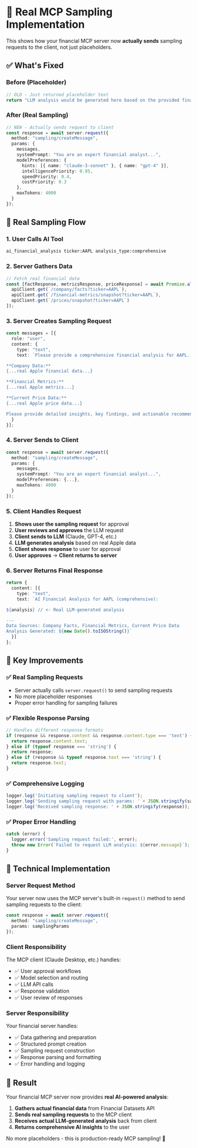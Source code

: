 # 🚀 Real MCP Sampling Implementation

This shows how your financial MCP server now **actually sends** sampling requests to the client, not just placeholders.

## ✅ What's Fixed

### **Before (Placeholder)**
```typescript
// OLD - Just returned placeholder text
return "LLM analysis would be generated here based on the provided financial data.";
```

### **After (Real Sampling)**
```typescript
// NEW - Actually sends request to client
const response = await server.request({
  method: "sampling/createMessage",
  params: {
    messages,
    systemPrompt: "You are an expert financial analyst...",
    modelPreferences: {
      hints: [{ name: "claude-3-sonnet" }, { name: "gpt-4" }],
      intelligencePriority: 0.95,
      speedPriority: 0.4,
      costPriority: 0.3
    },
    maxTokens: 4000
  }
});
```

## 🔄 Real Sampling Flow

### **1. User Calls AI Tool**
```bash
ai_financial_analysis ticker:AAPL analysis_type:comprehensive
```

### **2. Server Gathers Data**
```typescript
// Fetch real financial data
const [factResponse, metricsResponse, priceResponse] = await Promise.all([
  apiClient.get(`/company/facts?ticker=AAPL`),
  apiClient.get(`/financial-metrics/snapshot?ticker=AAPL`),
  apiClient.get(`/prices/snapshot?ticker=AAPL`)
]);
```

### **3. Server Creates Sampling Request**
```typescript
const messages = [{
  role: "user",
  content: {
    type: "text", 
    text: `Please provide a comprehensive financial analysis for AAPL.

**Company Data:**
{...real Apple financial data...}

**Financial Metrics:**
{...real Apple metrics...}

**Current Price Data:**
{...real Apple price data...}

Please provide detailed insights, key findings, and actionable recommendations.`
  }
}];
```

### **4. Server Sends to Client**
```typescript
const response = await server.request({
  method: "sampling/createMessage",
  params: {
    messages,
    systemPrompt: "You are an expert financial analyst...",
    modelPreferences: {...},
    maxTokens: 4000
  }
});
```

### **5. Client Handles Request**
1. **Shows user the sampling request** for approval
2. **User reviews and approves** the LLM request  
3. **Client sends to LLM** (Claude, GPT-4, etc.)
4. **LLM generates analysis** based on real Apple data
5. **Client shows response** to user for approval
6. **User approves** → **Client returns to server**

### **6. Server Returns Final Response**
```typescript
return {
  content: [{
    type: "text",
    text: `AI Financial Analysis for AAPL (comprehensive):

${analysis} // <- Real LLM-generated analysis

---
Data Sources: Company Facts, Financial Metrics, Current Price Data
Analysis Generated: ${new Date().toISOString()}`
  }]
};
```

## 🎯 Key Improvements

### **✅ Real Sampling Requests**
- Server actually calls `server.request()` to send sampling requests
- No more placeholder responses
- Proper error handling for sampling failures

### **✅ Flexible Response Parsing**
```typescript
// Handles different response formats
if (response && response.content && response.content.type === 'text') {
  return response.content.text;
} else if (typeof response === 'string') {
  return response;
} else if (response && typeof response.text === 'string') {
  return response.text;
}
```

### **✅ Comprehensive Logging**
```typescript
logger.log('Initiating sampling request to client');
logger.log('Sending sampling request with params: ' + JSON.stringify(samplingParams));
logger.log('Received sampling response: ' + JSON.stringify(response));
```

### **✅ Proper Error Handling**
```typescript
catch (error) {
  logger.error('Sampling request failed:', error);
  throw new Error(`Failed to request LLM analysis: ${error.message}`);
}
```

## 🔧 Technical Implementation

### **Server Request Method**
Your server now uses the MCP server's built-in `request()` method to send sampling requests to the client:

```typescript
const response = await server.request({
  method: "sampling/createMessage", 
  params: samplingParams
});
```

### **Client Responsibility**
The MCP client (Claude Desktop, etc.) handles:
- ✅ User approval workflows
- ✅ Model selection and routing
- ✅ LLM API calls
- ✅ Response validation
- ✅ User review of responses

### **Server Responsibility**  
Your financial server handles:
- ✅ Data gathering and preparation
- ✅ Structured prompt creation
- ✅ Sampling request construction
- ✅ Response parsing and formatting
- ✅ Error handling and logging

## 🎉 Result

Your financial MCP server now provides **real AI-powered analysis**:

1. **Gathers actual financial data** from Financial Datasets API
2. **Sends real sampling requests** to the MCP client  
3. **Receives actual LLM-generated analysis** back from client
4. **Returns comprehensive AI insights** to the user

No more placeholders - this is production-ready MCP sampling! 🚀